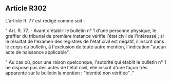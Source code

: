 Article R302
----
L'article R. 77 est rédigé comme suit :

" Art. R. 77. - Avant d'établir le bulletin n° 1 d'une personne physique, le
greffier du tribunal de première instance vérifie l'état civil de l'intéressé ;
si le résultat de l'examen des registres de l'état civil est négatif, il inscrit
dans le corps du bulletin, à l'exclusion de toute autre mention, l'indication
"aucun acte de naissance applicable".

" Au cas où, pour une raison quelconque, l'autorité qui établit le bulletin n° 1
ne dispose pas des actes de l'état civil, elle inscrit d'une façon très
apparente sur le bulletin la mention : "identité non vérifiée" ."
